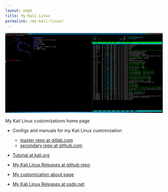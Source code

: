 ```yaml
---
layout: page
title: My Kali Linux
permalink: /my-kali-linux/
---
```


![Kali Linux DWM screenshot](/assets/images/kali-dwm-scrot.png)

My Kali Linux customizations home page 

* Configs and manuals for my Kali Linux customization
  * [master repo at gitlab.com](https://gitlab.com/jacekkowalczyk82/my-debian)
  * [secondary repo at github.com](https://github.com/jacekkowalczyk82/my-debian)

* [Tutorial at kali.org](https://www.kali.org/tutorials/my-custom-kali-linux-distribution/)
* [My Kali Linux Releases at github repo](https://github.com/jacekkowalczyk82/my-debian/releases)
* [My customization about page](https://gitlab.com/jacekkowalczyk82/my-debian/blob/master/dwm_openbox_i3/about.md)
* [My Kali Linux Releases at osdn.net](https://osdn.net/projects/kali-lnux-openbox/releases/)


